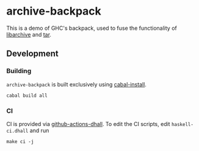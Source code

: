 # archive-backpack

This is a demo of GHC's backpack, used to fuse the functionality of
[libarchive](http://hackage.haskell.org/package/libarchive) and
[tar](http://hackage.haskell.org/package/tar).

## Development

### Building

`archive-backpack` is built exclusively using
[cabal-install](https://www.haskell.org/cabal/).


```
cabal build all
```

### CI

CI is provided via
[github-actions-dhall](https://github.com/vmchale/github-actions-dhall). To edit
the CI scripts, edit `haskell-ci.dhall` and run

```
make ci -j
```
